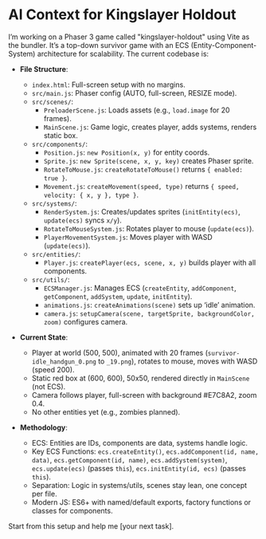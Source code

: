 # AI Context for Kingslayer Holdout

I’m working on a Phaser 3 game called "kingslayer-holdout" using Vite as the bundler. It’s a top-down survivor game with an ECS (Entity-Component-System) architecture for scalability. The current codebase is:

- **File Structure**:
  - `index.html`: Full-screen setup with no margins.
  - `src/main.js`: Phaser config (AUTO, full-screen, RESIZE mode).
  - `src/scenes/`:
    - `PreloaderScene.js`: Loads assets (e.g., `load.image` for 20 frames).
    - `MainScene.js`: Game logic, creates player, adds systems, renders static box.
  - `src/components/`:
    - `Position.js`: `new Position(x, y)` for entity coords.
    - `Sprite.js`: `new Sprite(scene, x, y, key)` creates Phaser sprite.
    - `RotateToMouse.js`: `createRotateToMouse()` returns `{ enabled: true }`.
    - `Movement.js`: `createMovement(speed, type)` returns `{ speed, velocity: { x, y }, type }`.
  - `src/systems/`:
    - `RenderSystem.js`: Creates/updates sprites (`initEntity(ecs)`, `update(ecs)` syncs `x/y`).
    - `RotateToMouseSystem.js`: Rotates player to mouse (`update(ecs)`).
    - `PlayerMovementSystem.js`: Moves player with WASD (`update(ecs)`).
  - `src/entities/`:
    - `Player.js`: `createPlayer(ecs, scene, x, y)` builds player with all components.
  - `src/utils/`:
    - `ECSManager.js`: Manages ECS (`createEntity`, `addComponent`, `getComponent`, `addSystem`, `update`, `initEntity`).
    - `animations.js`: `createAnimations(scene)` sets up ‘idle’ animation.
    - `camera.js`: `setupCamera(scene, targetSprite, backgroundColor, zoom)` configures camera.

- **Current State**:
  - Player at world (500, 500), animated with 20 frames (`survivor-idle_handgun_0.png` to `_19.png`), rotates to mouse, moves with WASD (speed 200).
  - Static red box at (600, 600), 50x50, rendered directly in `MainScene` (not ECS).
  - Camera follows player, full-screen with background #E7C8A2, zoom 0.4.
  - No other entities yet (e.g., zombies planned).

- **Methodology**:
  - ECS: Entities are IDs, components are data, systems handle logic.
  - Key ECS Functions: `ecs.createEntity()`, `ecs.addComponent(id, name, data)`, `ecs.getComponent(id, name)`, `ecs.addSystem(system)`, `ecs.update(ecs)` (passes `this`), `ecs.initEntity(id, ecs)` (passes `this`).
  - Separation: Logic in systems/utils, scenes stay lean, one concept per file.
  - Modern JS: ES6+ with named/default exports, factory functions or classes for components.

Start from this setup and help me [your next task].